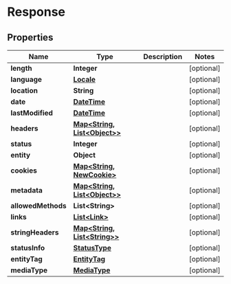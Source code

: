 
# Response

## Properties
Name | Type | Description | Notes
------------ | ------------- | ------------- | -------------
**length** | **Integer** |  |  [optional]
**language** | [**Locale**](Locale.md) |  |  [optional]
**location** | **String** |  |  [optional]
**date** | [**DateTime**](DateTime.md) |  |  [optional]
**lastModified** | [**DateTime**](DateTime.md) |  |  [optional]
**headers** | [**Map&lt;String, List&lt;Object&gt;&gt;**](List.md) |  |  [optional]
**status** | **Integer** |  |  [optional]
**entity** | **Object** |  |  [optional]
**cookies** | [**Map&lt;String, NewCookie&gt;**](NewCookie.md) |  |  [optional]
**metadata** | [**Map&lt;String, List&lt;Object&gt;&gt;**](List.md) |  |  [optional]
**allowedMethods** | **List&lt;String&gt;** |  |  [optional]
**links** | [**List&lt;Link&gt;**](Link.md) |  |  [optional]
**stringHeaders** | [**Map&lt;String, List&lt;String&gt;&gt;**](List.md) |  |  [optional]
**statusInfo** | [**StatusType**](StatusType.md) |  |  [optional]
**entityTag** | [**EntityTag**](EntityTag.md) |  |  [optional]
**mediaType** | [**MediaType**](MediaType.md) |  |  [optional]



